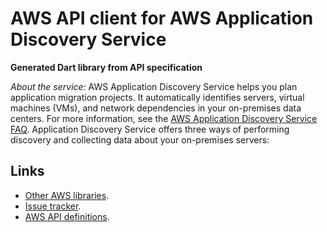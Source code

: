 # AWS API client for AWS Application Discovery Service

**Generated Dart library from API specification**

*About the service:*
AWS Application Discovery Service helps you plan application migration
projects. It automatically identifies servers, virtual machines (VMs), and
network dependencies in your on-premises data centers. For more information,
see the <a href="https://aws.amazon.com/application-discovery/faqs/">AWS
Application Discovery Service FAQ</a>. Application Discovery Service offers
three ways of performing discovery and collecting data about your
on-premises servers:

## Links

- [Other AWS libraries](https://github.com/agilord/aws_client/tree/master/generated).
- [Issue tracker](https://github.com/agilord/aws_client/issues).
- [AWS API definitions](https://github.com/aws/aws-sdk-js/tree/master/apis).
